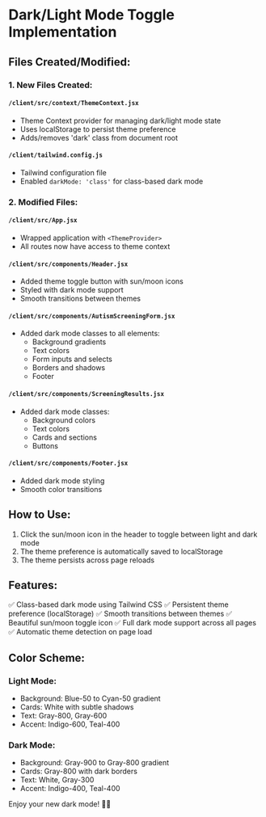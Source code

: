 # Dark/Light Mode Toggle Implementation

## Files Created/Modified:

### 1. **New Files Created:**

#### `/client/src/context/ThemeContext.jsx`
- Theme Context provider for managing dark/light mode state
- Uses localStorage to persist theme preference
- Adds/removes 'dark' class from document root

#### `/client/tailwind.config.js`
- Tailwind configuration file
- Enabled `darkMode: 'class'` for class-based dark mode

### 2. **Modified Files:**

#### `/client/src/App.jsx`
- Wrapped application with `<ThemeProvider>`
- All routes now have access to theme context

#### `/client/src/components/Header.jsx`
- Added theme toggle button with sun/moon icons
- Styled with dark mode support
- Smooth transitions between themes

#### `/client/src/components/AutismScreeningForm.jsx`
- Added dark mode classes to all elements:
  - Background gradients
  - Text colors
  - Form inputs and selects
  - Borders and shadows
  - Footer

#### `/client/src/components/ScreeningResults.jsx`
- Added dark mode classes:
  - Background colors
  - Text colors
  - Cards and sections
  - Buttons

#### `/client/src/components/Footer.jsx`
- Added dark mode styling
- Smooth color transitions

## How to Use:

1. Click the sun/moon icon in the header to toggle between light and dark mode
2. The theme preference is automatically saved to localStorage
3. The theme persists across page reloads

## Features:

✅ Class-based dark mode using Tailwind CSS
✅ Persistent theme preference (localStorage)
✅ Smooth transitions between themes
✅ Beautiful sun/moon toggle icon
✅ Full dark mode support across all pages
✅ Automatic theme detection on page load

## Color Scheme:

### Light Mode:
- Background: Blue-50 to Cyan-50 gradient
- Cards: White with subtle shadows
- Text: Gray-800, Gray-600
- Accent: Indigo-600, Teal-400

### Dark Mode:
- Background: Gray-900 to Gray-800 gradient
- Cards: Gray-800 with dark borders
- Text: White, Gray-300
- Accent: Indigo-400, Teal-400

Enjoy your new dark mode! 🌙✨
